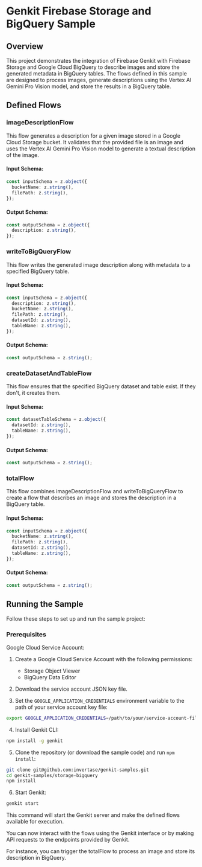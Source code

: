# Genkit Firebase Storage and BigQuery Sample

## Overview

This project demonstrates the integration of Firebase Genkit with Firebase Storage and Google Cloud BigQuery to describe images and store the generated metadata in BigQuery tables. The flows defined in this sample are designed to process images, generate descriptions using the Vertex AI Gemini Pro Vision model, and store the results in a BigQuery table.

## Defined Flows

### imageDescriptionFlow

This flow generates a description for a given image stored in a Google Cloud Storage bucket. It validates that the provided file is an image and uses the Vertex AI Gemini Pro Vision model to generate a textual description of the image.

#### Input Schema:

```typescript
const inputSchema = z.object({
  bucketName: z.string(),
  filePath: z.string(),
});
```

#### Output Schema:

```typescript
const outputSchema = z.object({
  description: z.string(),
});
```

### writeToBigQueryFlow

This flow writes the generated image description along with metadata to a specified BigQuery table.

#### Input Schema:

```typescript
const inputSchema = z.object({
  description: z.string(),
  bucketName: z.string(),
  filePath: z.string(),
  datasetId: z.string(),
  tableName: z.string(),
});
```

#### Output Schema:

```typescript
const outputSchema = z.string();
```

### createDatasetAndTableFlow

This flow ensures that the specified BigQuery dataset and table exist. If they don't, it creates them.

#### Input Schema:

```typescript
const datasetTableSchema = z.object({
  datasetId: z.string(),
  tableName: z.string(),
});
```

#### Output Schema:

```typescript
const outputSchema = z.string();
```

### totalFlow

This flow combines imageDescriptionFlow and writeToBigQueryFlow to create a flow that describes an image and stores the description in a BigQuery table.

#### Input Schema:

```typescript
const inputSchema = z.object({
  bucketName: z.string(),
  filePath: z.string(),
  datasetId: z.string(),
  tableName: z.string(),
});
```

#### Output Schema:

```typescript
const outputSchema = z.string();
```

## Running the Sample

Follow these steps to set up and run the sample project:

### Prerequisites

Google Cloud Service Account:

1. Create a Google Cloud Service Account with the following permissions:

   - Storage Object Viewer
   - BigQuery Data Editor

2. Download the service account JSON key file.

3. Set the `GOOGLE_APPLICATION_CREDENTIALS` environment variable to the path of your service account key file:

```sh
export GOOGLE_APPLICATION_CREDENTIALS=/path/to/your/service-account-file.json
```

4. Install Genkit CLI:

```sh
npm install -g genkit
```

5. Clone the repository (or download the sample code) and run `npm install`:

```sh
git clone git@github.com:invertase/genkit-samples.git
cd genkit-samples/storage-bigquery
npm install
```

6. Start Genkit:

```sh
genkit start
```

This command will start the Genkit server and make the defined flows available for execution.

You can now interact with the flows using the Genkit interface or by making API requests to the endpoints provided by Genkit.

For instance, you can trigger the totalFlow to process an image and store its description in BigQuery.

